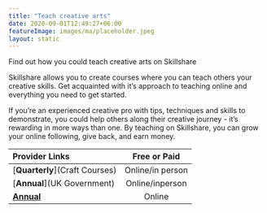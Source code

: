 ```yaml
---
title: "Teach creative arts"
date: 2020-09-01T12:49:27+06:00
featureImage: images/ma/placeholder.jpeg
layout: static
---
```


Find out how you could teach creative arts on Skillshare

Skillshare allows you to create courses where you can teach others your creative skills. Get acquainted with it’s approach to teaching online and everything you need to get started.

If you’re an experienced creative pro with tips, techniques and skills to demonstrate, you could help others along their creative journey - it’s rewarding in more ways than one. By teaching on Skillshare, you can grow your online following, give back, and earn money.

| Provider Links      | Free or Paid  |  
| :-----------          | :--------------:      |  
| [**Quarterly**](Craft Courses) | Online/in person | 
| [**Annual**](UK Government) | Online/inperson | 
| [**Annual**](GetSetUp) | Online | 
  

<br/><br/>






